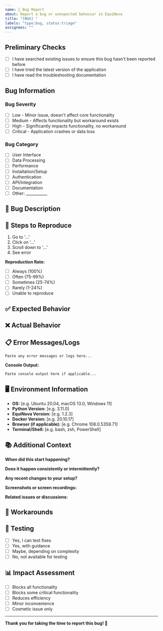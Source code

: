 ```yaml
---
name: 🐛 Bug Report
about: Report a bug or unexpected behavior in EquiNova
title: "[BUG] "
labels: "type:bug, status:triage"
assignees: ""
---
```


## Preliminary Checks
<!-- Please confirm you've done the following by checking the boxes -->
- [ ] I have searched existing issues to ensure this bug hasn't been reported before
- [ ] I have tried the latest version of the application
- [ ] I have read the troubleshooting documentation

## Bug Information

### Bug Severity
<!-- Select the severity level -->
- [ ] Low - Minor issue, doesn't affect core functionality
- [ ] Medium - Affects functionality but workaround exists
- [ ] High - Significantly impacts functionality, no workaround
- [ ] Critical - Application crashes or data loss

### Bug Category
<!-- Select the affected area -->
- [ ] User Interface
- [ ] Data Processing
- [ ] Performance
- [ ] Installation/Setup
- [ ] Authentication
- [ ] API/Integration
- [ ] Documentation
- [ ] Other: ___________

## 🐛 Bug Description
<!-- A clear and concise description of what the bug is -->


## 🔄 Steps to Reproduce
<!-- Exact steps to reproduce the behavior -->
1. Go to '...'
2. Click on '...'
3. Scroll down to '...'
4. See error

**Reproduction Rate:**
- [ ] Always (100%)
- [ ] Often (75-99%)
- [ ] Sometimes (25-74%)
- [ ] Rarely (1-24%)
- [ ] Unable to reproduce

## ✅ Expected Behavior
<!-- What you expected to happen -->


## ❌ Actual Behavior
<!-- What actually happened -->


## 📋 Error Messages/Logs
<!-- Any error messages, stack traces, or relevant log output -->
```
Paste any error messages or logs here...
```

**Console Output:**
```
Paste console output here if applicable...
```

## 🖥️ Environment Information
<!-- Information about your environment -->
- **OS:** [e.g. Ubuntu 20.04, macOS 13.0, Windows 11]
- **Python Version:** [e.g. 3.11.0]
- **EquiNova Version:** [e.g. 1.2.3]
- **Docker Version:** [e.g. 20.10.17]
- **Browser (if applicable):** [e.g. Chrome 108.0.5359.71]
- **Terminal/Shell:** [e.g. bash, zsh, PowerShell]

## 📚 Additional Context
<!-- Any other context about the problem -->

**When did this start happening?**


**Does it happen consistently or intermittently?**


**Any recent changes to your setup?**


**Screenshots or screen recordings:** 
<!-- Drag and drop files here -->


**Related issues or discussions:**


## 🔄 Workarounds
<!-- Any temporary workarounds you've found -->


## 🧪 Testing
<!-- Would you be willing to test a potential fix? -->
- [ ] Yes, I can test fixes
- [ ] Yes, with guidance
- [ ] Maybe, depending on complexity
- [ ] No, not available for testing

## 📊 Impact Assessment
<!-- How does this bug affect your usage? -->
- [ ] Blocks all functionality
- [ ] Blocks some critical functionality
- [ ] Reduces efficiency
- [ ] Minor inconvenience
- [ ] Cosmetic issue only

---

**Thank you for taking the time to report this bug! 🐛**